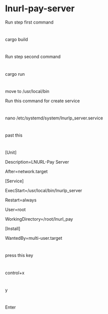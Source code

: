 # lnurl-pay-server

Run step first command
#
cargo build
#
Run step second command
#
cargo run
#
move to /usr/local/bin




Run this command for create service
#
nano /etc/systemd/system/lnurlp_server.service
#
past this 
#
[Unit]

Description=LNURL-Pay Server

After=network.target

[Service]

ExecStart=/usr/local/bin/lnurlp_server

Restart=always

User=root

WorkingDirectory=/root/lnurl_pay


[Install]

WantedBy=multi-user.target
#




press this key 
#
control+x
#

y

#
Enter
#
